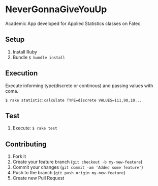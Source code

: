# NeverGonnaGiveYouUp

Academic App developed for Applied Statistics classes on Fatec.

## Setup

1. Install Ruby
2. Bundle `$ bundle install`

## Execution

Execute informing type(discrete or continous) and passing values with coma.

`$ rake statistic:calculate TYPE=discrete VALUES=111,90,10...`

## Test

1. Execute:  `$ rake test` 


## Contributing

1. Fork it
2. Create your feature branch (`git checkout -b my-new-feature`)
3. Commit your changes (`git commit -am 'Added some feature'`)
4. Push to the branch (`git push origin my-new-feature`)
5. Create new Pull Request
